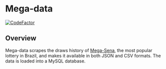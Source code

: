# **Mega-data**

[![CodeFactor](https://www.codefactor.io/repository/github/dilsonlira/mega-data/badge)](https://www.codefactor.io/repository/github/dilsonlira/mega-data)

## Overview

Mega-data scrapes the draws history of [Mega-Sena](http://loterias.caixa.gov.br/wps/portal/loterias/landing/megasena/res/id=historicoHTML/c=cacheLevelPage/=/), the most popular lottery in Brazil, and makes it available in both JSON and CSV formats. The data is loaded into a MySQL database.
